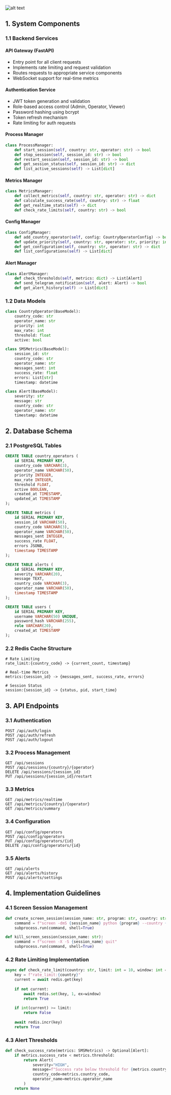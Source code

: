 
![alt text](<Screenshot 2024-10-22 180222.png>)

## 1. System Components

### 1.1 Backend Services

#### API Gateway (FastAPI)
- Entry point for all client requests
- Implements rate limiting and request validation
- Routes requests to appropriate service components
- WebSocket support for real-time metrics

#### Authentication Service
- JWT token generation and validation
- Role-based access control (Admin, Operator, Viewer)
- Password hashing using bcrypt
- Token refresh mechanism
- Rate limiting for auth requests

#### Process Manager
```python
class ProcessManager:
    def start_session(self, country: str, operator: str) -> bool
    def stop_session(self, session_id: str) -> bool
    def restart_session(self, session_id: str) -> bool
    def get_session_status(self, session_id: str) -> dict
    def list_active_sessions(self) -> List[dict]
```

#### Metrics Manager
```python
class MetricsManager:
    def collect_metrics(self, country: str, operator: str) -> dict
    def calculate_success_rate(self, country: str) -> float
    def get_realtime_stats(self) -> dict
    def check_rate_limits(self, country: str) -> bool
```

#### Config Manager
```python
class ConfigManager:
    def add_country_operator(self, config: CountryOperatorConfig) -> bool
    def update_priority(self, country: str, operator: str, priority: int) -> bool
    def get_configuration(self, country: str, operator: str) -> dict
    def list_configurations(self) -> List[dict]
```

#### Alert Manager
```python
class AlertManager:
    def check_thresholds(self, metrics: dict) -> List[Alert]
    def send_telegram_notification(self, alert: Alert) -> bool
    def get_alert_history(self) -> List[dict]
```

### 1.2 Data Models

```python
class CountryOperator(BaseModel):
    country_code: str
    operator_name: str
    priority: int
    max_rate: int
    threshold: float
    active: bool

class SMSMetrics(BaseModel):
    session_id: str
    country_code: str
    operator_name: str
    messages_sent: int
    success_rate: float
    errors: List[str]
    timestamp: datetime

class Alert(BaseModel):
    severity: str
    message: str
    country_code: str
    operator_name: str
    timestamp: datetime
```

## 2. Database Schema

### 2.1 PostgreSQL Tables

```sql
CREATE TABLE country_operators (
    id SERIAL PRIMARY KEY,
    country_code VARCHAR(3),
    operator_name VARCHAR(50),
    priority INTEGER,
    max_rate INTEGER,
    threshold FLOAT,
    active BOOLEAN,
    created_at TIMESTAMP,
    updated_at TIMESTAMP
);

CREATE TABLE metrics (
    id SERIAL PRIMARY KEY,
    session_id VARCHAR(50),
    country_code VARCHAR(3),
    operator_name VARCHAR(50),
    messages_sent INTEGER,
    success_rate FLOAT,
    errors JSONB,
    timestamp TIMESTAMP
);

CREATE TABLE alerts (
    id SERIAL PRIMARY KEY,
    severity VARCHAR(20),
    message TEXT,
    country_code VARCHAR(3),
    operator_name VARCHAR(50),
    timestamp TIMESTAMP
);

CREATE TABLE users (
    id SERIAL PRIMARY KEY,
    username VARCHAR(50) UNIQUE,
    password_hash VARCHAR(255),
    role VARCHAR(20),
    created_at TIMESTAMP
);
```

### 2.2 Redis Cache Structure

```
# Rate Limiting
rate_limit:{country_code} -> {current_count, timestamp}

# Real-time Metrics
metrics:{session_id} -> {messages_sent, success_rate, errors}

# Session Status
session:{session_id} -> {status, pid, start_time}
```

## 3. API Endpoints

### 3.1 Authentication
```
POST /api/auth/login
POST /api/auth/refresh
POST /api/auth/logout
```

### 3.2 Process Management
```
GET /api/sessions
POST /api/sessions/{country}/{operator}
DELETE /api/sessions/{session_id}
PUT /api/sessions/{session_id}/restart
```

### 3.3 Metrics
```
GET /api/metrics/realtime
GET /api/metrics/{country}/{operator}
GET /api/metrics/summary
```

### 3.4 Configuration
```
GET /api/config/operators
POST /api/config/operators
PUT /api/config/operators/{id}
DELETE /api/config/operators/{id}
```

### 3.5 Alerts
```
GET /api/alerts
GET /api/alerts/history
POST /api/alerts/settings
```

## 4. Implementation Guidelines

### 4.1 Screen Session Management
```python
def create_screen_session(session_name: str, program: str, country: str, operator: str):
    command = f"screen -dmS {session_name} python {program} --country {country} --operator {operator}"
    subprocess.run(command, shell=True)

def kill_screen_session(session_name: str):
    command = f"screen -X -S {session_name} quit"
    subprocess.run(command, shell=True)
```

### 4.2 Rate Limiting Implementation
```python
async def check_rate_limit(country: str, limit: int = 10, window: int = 60):
    key = f"rate_limit:{country}"
    current = await redis.get(key)
    
    if not current:
        await redis.set(key, 1, ex=window)
        return True
    
    if int(current) >= limit:
        return False
        
    await redis.incr(key)
    return True
```

### 4.3 Alert Thresholds
```python
def check_success_rate(metrics: SMSMetrics) -> Optional[Alert]:
    if metrics.success_rate < metrics.threshold:
        return Alert(
            severity="HIGH",
            message=f"Success rate below threshold for {metrics.country_code}",
            country_code=metrics.country_code,
            operator_name=metrics.operator_name
        )
    return None
```